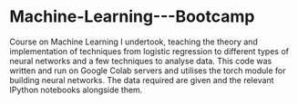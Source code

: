 # Machine-Learning---Bootcamp
Course on Machine Learning I undertook, teaching the theory and implementation of techniques from logistic regression to different types of neural networks and a few techniques to analyse data. This code was written and run on Google Colab servers and utilises
the torch module for building neural networks. The data required are given and the relevant IPython notebooks alongside them.


